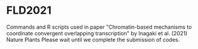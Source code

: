 # FLD2021
Commands and R scripts used in paper "Chromatin-based mechanisms to coordinate convergent overlapping transcription" by Inagaki et al. (2021) Nature Plants
Please wait until we complete the submission of codes.
